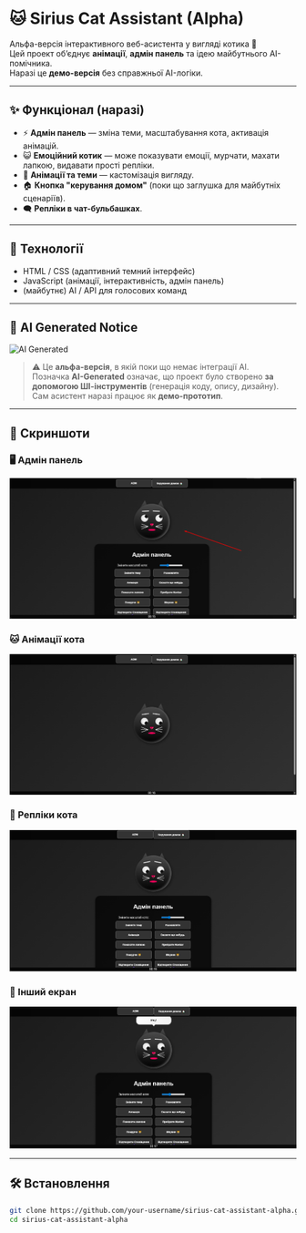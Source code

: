 # 🐱 Sirius Cat Assistant (Alpha)

Альфа-версія інтерактивного веб-асистента у вигляді котика 🐾  
Цей проект об’єднує **анімації**, **адмін панель** та ідею майбутнього AI-помічника.  
Наразі це **демо-версія** без справжньої AI-логіки.

---

## ✨ Функціонал (наразі)
- ⚡ **Адмін панель** — зміна теми, масштабування кота, активація анімацій.
- 😺 **Емоційний котик** — може показувати емоції, мурчати, махати лапкою, видавати прості репліки.
- 🎨 **Анімації та теми** — кастомізація вигляду.
- 🏠 **Кнопка "керування домом"** (поки що заглушка для майбутніх сценаріїв).
- 🗨️ **Репліки в чат-бульбашках**.

---

## 🚀 Технології
- HTML / CSS (адаптивний темний інтерфейс)
- JavaScript (анімації, інтерактивність, адмін панель)
- (майбутнє) AI / API для голосових команд

---

## 🤖 AI Generated Notice

![AI Generated](https://img.shields.io/badge/AI-Generated-8A2BE2?style=for-the-badge&logo=OpenAI&logoColor=white)

> ⚠️ Це **альфа-версія**, в якій поки що немає інтеграції AI.  
> Позначка **AI-Generated** означає, що проект було створено **за допомогою ШІ-інструментів** (генерація коду, опису, дизайну).  
> Сам асистент наразі працює як **демо-прототип**.

---

## 📸 Скриншоти

### 🖥️ Адмін панель
![Admin Panel](screenshots/1.png)

### 🐱 Анімації кота
![Cat Animation](screenshots/2.png)

### 🎤 Репліки кота
![Cat Talking](screenshots/3.png)

### 🐾 Інший екран
![Extra](screenshots/4.png)

---

## 🛠️ Встановлення
```bash
git clone https://github.com/your-username/sirius-cat-assistant-alpha.git
cd sirius-cat-assistant-alpha

